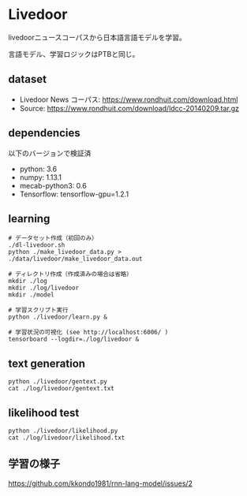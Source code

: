 # Livedoor
livedoorニュースコーパスから日本語言語モデルを学習。

言語モデル、学習ロジックはPTBと同じ。

## dataset
- Livedoor News コーパス: https://www.rondhuit.com/download.html
- Source: https://www.rondhuit.com/download/ldcc-20140209.tar.gz

## dependencies
以下のバージョンで検証済
- python: 3.6
- numpy: 1.13.1
- mecab-python3: 0.6
- Tensorflow: tensorflow-gpu=1.2.1

## learning

```
# データセット作成（初回のみ）
./dl-livedoor.sh
python ./make_livedoor_data.py > ./data/livedoor/make_livedoor_data.out

# ディレクトリ作成（作成済みの場合は省略）
mkdir ./log
mkdir ./log/livedoor
mkdir ./model

# 学習スクリプト実行
python ./livedoor/learn.py &

# 学習状況の可視化 (see http://localhost:6006/ )
tensorboard --logdir=./log/livedoor &
```

## text generation

```
python ./livedoor/gentext.py
cat ./log/livedoor/gentext.txt
```

## likelihood test

```
python ./livedoor/likelihood.py
cat ./log/livedoor/likelihood.txt
```

## 学習の様子
https://github.com/kkondo1981/rnn-lang-model/issues/2
